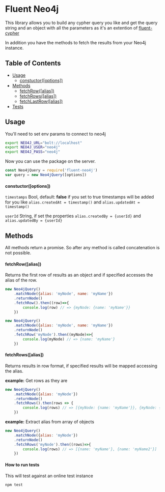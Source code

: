 # Fluent Neo4j

This library allows you to build any cypher query you like and get the query string and an object with all the parameters as it's an extention of [fluent-cypher](https://github.com/ogroppo/fluent-cypher)

In addition you have the methods to fetch the results from your Neo4j instance.

## Table of Contents
* [Usage](#usage)
	* [constuctor([options])](#constuctor)
* [Methods](#methods)
	* [fetchRow([alias])](#fetchRow)
	* [fetchRows([alias])](#fetchRows)
	* [fetchLastRow([alias])](#fetchLastRow)
* [Tests](#tests)

## <a name="usage"></a> Usage

You'll need to set env params to connect to neo4j

~~~sh
export NEO4J_URL="bolt://localhost"
export NEO4J_USER="neo4j"
export NEO4J_PASS="neo4j"
~~~

Now you can use the package on the server.

~~~js
const Neo4jQuery = require('fluent-neo4j')
var query = new Neo4jQuery([options])
~~~

#### constuctor([options])

` timestamps ` Bool, default: __false__
if you set to true timestamps will be added for you like `alias.createdAt = timestamp()` and `alias.updatedAt = timestamp()`


`userId` String, if set the properties `alias.createdBy = {userId}` and `alias.updatedBy = {userId}`

## <a name="methods"></a> Methods

All methods return a promise. So after any method is called concatenation is not possible.

#### <a name="fetchRow"></a> fetchRow([alias])

Returns the first row of results as an object and if specified accesses the alias of the row.

~~~js
new Neo4jQuery()
	.matchNode({alias: 'myNode', name: 'myName'})
	.returnNode()
	.fetchRow().then((row)=>{
		console.log(row) // => {myNode: {name: 'myName'}}
	})
~~~

~~~js
new Neo4jQuery()
	.matchNode({alias: 'myNode', name: 'myName'})
	.returnNode()
	.fetchRow('myNode').then((myNode)=>{
		console.log(myNode) // => {name: 'myName'}
	})
~~~

#### <a name="fetchRows"></a> fetchRows([alias])

Returns results in row format, if specified results will be mapped accessing the alias.

**example:** Get rows as they are

~~~js
new Neo4jQuery()
	.matchNode({alias: 'myNode'})
	.returnNode()
	.fetchRows().then(rows => {
		console.log(rows) // => [{myNode: {name: 'myName'}}, {myNode: {name: 'myName2'}}]
	})
~~~

**example:** Extract alias from array of objects

~~~js
new Neo4jQuery()
	.matchNode({alias: 'myNode'})
	.returnNode()
	.fetchRows('myNode').then((rows)=>{
		console.log(rows) // => [{name: 'myName'}, {name: 'myName2'}]
	})
~~~

#### <a name="tests"></a> How to run tests

This will test against an online test instance

~~~
npm test
~~~

